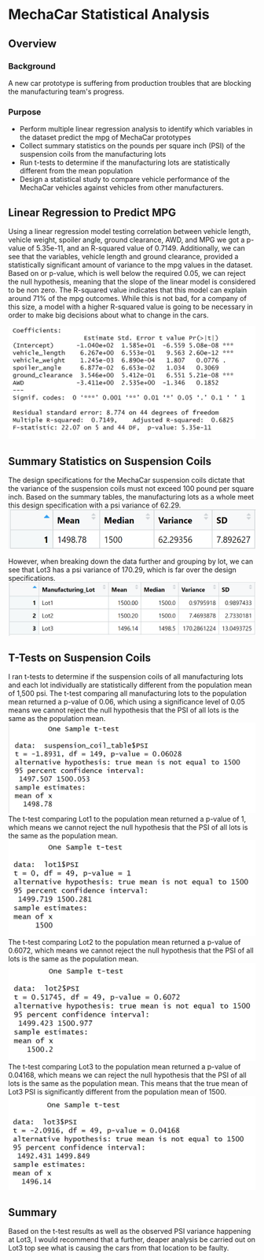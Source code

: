 # MechaCar Statistical Analysis
## Overview
### Background
A new car prototype is suffering from production troubles that are blocking the manufacturing team's progress.
### Purpose
- Perform multiple linear regression analysis to identify which variables in the dataset predict the mpg of MechaCar prototypes
- Collect summary statistics on the pounds per square inch (PSI) of the suspension coils from the manufacturing lots
- Run t-tests to determine if the manufacturing lots are statistically different from the mean population
- Design a statistical study to compare vehicle performance of the MechaCar vehicles against vehicles from other manufacturers. 
## Linear Regression to Predict MPG
Using a linear regression model testing correlation between vehicle length, vehicle weight, spoiler angle, ground clearance, AWD, and MPG we got a p-value of 5.35e-11, and an R-squared value of 0.7149. Additionally, we can see that the variables, vehicle length and ground clearance, provided a statistically significant amount of variance to the mpg values in the dataset. Based on or p-value, which is well below the required 0.05, we can reject the null hypothesis, meaning that the slope of the linear model is considered to be non zero. The R-squared value indicates that this model can explain around 71% of the mpg outcomes. While this is not bad, for a company of this size, a model with a higher R-squared value is going to be necessary in order to make big decisions about what to change in the cars. 

![Linear Regeression](Images/summary_results.png)

## Summary Statistics on Suspension Coils
The design specifications for the MechaCar suspension coils dictate that the variance of the suspension coils must not exceed 100 pound per square inch. Based on the summary tables, the manufacturing lots as a whole meet this design specification with a psi variance of 62.29. 
![total summary](Images/total_summary_table.png)

However, when breaking down the data further and grouping by lot, we can see that Lot3 has a psi variance of 170.29, which is far over the design specifications. 
![lot summary](Images/lot_summary_table.png)

## T-Tests on Suspension Coils
I ran t-tests to determine if the suspension coils of all manufacturing lots and each lot individually are statistically different from the population mean of 1,500 psi.
The t-test comparing all manufacturing lots to the population mean returned a p-value of 0.06, which using a significance level of 0.05 means we cannot reject the null hypothesis that the PSI of all lots is the same as the population mean.
![ttest-whole](Images/ttest_whole.png)
The t-test comparing Lot1 to the population mean returned a p-value of 1, which means we cannot reject the null hypothesis that the PSI of all lots is the same as the population mean.
![ttest-lot1](Images/ttest_lot1.png)
The t-test comparing Lot2 to the population mean returned a p-value of 0.6072, which means we cannot reject the null hypothesis that the PSI of all lots is the same as the population mean.
![ttest-lot2](Images/ttest_lot2.png)
The t-test comparing Lot3 to the population mean returned a p-value of 0.04168, which means we can reject the null hypothesis that the PSI of all lots is the same as the population mean. This means that the true mean of Lot3 PSI is significantly different from the population mean of 1500.
![ttest-lot3](Images/ttest_lot3.png)

## Summary
Based on the t-test results as well as the observed PSI variance happening at Lot3, I would recommend that a further, deaper analysis be carried out on Lot3 top see what is causing the cars from that location to be faulty.

